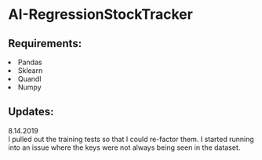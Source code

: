 # AI-RegressionStockTracker

## Requirements:
<list>
  <li>Pandas</li>
  <li>Sklearn</li>
  <li>Quandl</li>
  <li>Numpy</li>
</list>
  
## Updates:<br>
8.14.2019<br>
I pulled out the training tests so that I could re-factor them. I started running into an issue where the keys were not always being seen in the dataset. 
